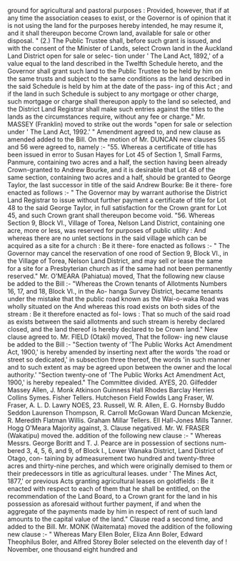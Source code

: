 ground for agricultural and pastoral purposes : Provided, however, that if at any time the association ceases to exist, or the Governor is of opinion that it is not using the land for the purposes hereby intended, he may resume it, and it shall thereupon become Crown land, available for sale or other disposal. " (2.) The Public Trustee shall, before such grant is issued, and with the consent of the Minister of Lands, select Crown land in the Auckland Land District open for sale or selec- tion under ' The Land Act, 1892,' of a value equal to the land described in the Twelfth Schedule hereto, and the Governor shall grant such land to the Public Trustee to be held by him on the same trusts and subject to the same conditions as the land described in the said Schedule is held by him at the date of the pass- ing of this Act ; and if the land in such Schedule is subject to any mortgage or other charge, such mortgage or charge shall thereupon apply to the land so selected, and the District Land Registrar shall make such entries against the titles to the lands as the circumstances require, without any fee or charge." Mr. MASSEY (Franklin) moved to strike out the words "open for sale or selection under ' The Land Act, 1992.' " Amendment agreed to, and new clause as amended added to the Bill. On the motion of Mr. DUNCAN new clauses 55 and 56 were agreed to, namely :- "55. Whereas a certificate of title has been issued in error to Susan Hayes for Lot 45 of Section 1, Small Farms, Panmure, containing two acres and a half, the section having been already Crown-granted to Andrew Bourke, and it is desirable that Lot 48 of the same section, containing two acres and a half, should be granted to George Taylor, the last successor in title of the said Andrew Bourke: Be it there- fore enacted as follows :- " The Governor may by warrant authorise the District Land Registrar to issue without further payment a certificate of title for Lot 48 to the said George Taylor, in full satisfaction for the Crown grant for Lot 45, and such Crown grant shall thereupon become void. "56. Whereas Section 9, Block VI., Village of Torea, Nelson Land District, containing one acre, more or less, was reserved for purposes of public utility : And whereas there are no unlet sections in the said village which can be acquired as a site for a church : Be it there- fore enacted as follows :- " The Governor may cancel the reservation of one rood of Section 9, Block VI., in the Village of Torea, Nelson Land District, and may sell or lease the same for a site for a Presbyterian church as if the same had not been permanently reserved." Mr. O'MEARA (Pahiatua) moved, That the following new clause be added to the Bill :- "Whereas the Crown tenants of Allotments Numbers 16, 17, and 18, Block VI., in the Ao- hanga Survey District, became tenants under the mistake that the public road known as the Wai-o-waka Road was wholly situated on the And whereas this road exists on both sides of the stream : Be it therefore enacted as fol- lows : That so much of the said road as exists between the said allotments and such stream is hereby declared closed, and the land thereof is hereby declared to be Crown land." New clause agreed to. Mr. FIELD (Otaki) moved, That the follow- ing new clause be added to the Bill :- "Section twenty of 'The Public Works Act Amendment Act, 1900,' is hereby amended by inserting next after the words 'the road or street so dedicated,' in subsection three thereof, the words 'in such manner and to such extent as may be agreed upon between the owner and the local authority.' "Section twenty-one of 'The Public Works Act Amendment Act, 1900,' is hereby repealed." The Committee divided. AYES, 20. Gilfedder Massey Allen, J. Monk Atkinson Guinness Hall Rhodes Barclay Herries Collins Symes. Fisher Tellers. Hutcheson Field Fowlds Lang Fraser, W. Fraser, A. L. D. Lawry NOES, 23. Russell, W. R. Allen, E. G. Hornsby Buddo Seddon Laurenson Thompson, R. Carroll McGowan Ward Duncan Mckenzie, R. Meredith Flatman Willis. Graham Millar Tellers. Ell Hall-Jones Mills Tanner. Hogg O'Meara Majority against, 3. Clause negatived. Mr. W. FRASER (Wakatipu) moved the. addition of the following new clause :- " Whereas Messrs. George Boritt and T. J. Pearce are in possession of sections num- bered 3, 4, 5, 6, and 9, of Block I., Lower Wanaka District, Land District of Otago, con- taining by admeasurement two hundred and twenty-three acres and thirty-nine perches, and which were originally demised to them or their predecessors in title as agricultural leases. under ' The Mines Act, 1877,' or previous Acts granting agricultural leases on goldfields : Be it enacted with respect to each of them that he shall be entitled, on the recommendation of the Land Board, to a Crown grant for the land in his possession as aforesaid without further payment, if and when the aggregate of the payments made by him in respect of rent of such land amounts to the capital value of the land." Clause read a second time, and added to the Bill. Mr. MONK (Waitemata) moved the addition of the following new clause :- " Whereas Mary Ellen Boler, Eliza Ann Boler, Edward Theophilus Boler, and Alfred Storey Boler selected on the eleventh day of ! November, one thousand eight hundred and 